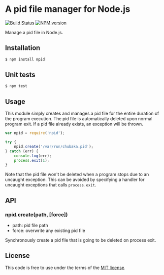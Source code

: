 # A pid file manager for Node.js
[![Build Status](https://secure.travis-ci.org/MathieuTurcotte/node-pid.png?branch=master)](http://travis-ci.org/MathieuTurcotte/node-pid)
[![NPM version](https://badge.fury.io/js/npid.png)](http://badge.fury.io/js/npid)

Manage a pid file in Node.js.

## Installation

``` sh
$ npm install npid
```

## Unit tests

``` sh
$ npm test
```

## Usage

This module simply creates and manages a pid file for the entire duration of
the program execution. The pid file is automatically deleted upon normal program
exit. If a pid file already exists, an exception will be thrown.

``` js
var npid = require('npid');

try {
    npid.create('/var/run/chubaka.pid');
} catch (err) {
    console.log(err);
    process.exit(1);
}
```

Note that the pid file won't be deleted when a program stops due to an uncaught
exception. This can be avoided by specifying a handler for uncaught exceptions
that calls `process.exit`.

## API

### npid.create(path, [force])

- path: pid file path
- force: overwrite any existing pid file

Synchronously create a pid file that is going to be deleted on process exit.

## License

This code is free to use under the terms of the [MIT license](http://mturcotte.mit-license.org/).
